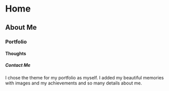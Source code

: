 # Home
## About Me
### Portfolio
#### Thoughts
##### Contact Me

I chose the theme for my portfolio as myself.
I added my beautiful memories with images and my achievements and so many details about me.
